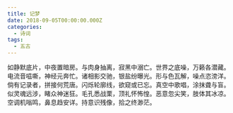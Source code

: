 ```yaml
---
title: 记梦
date: 2018-09-05T00:00:00.000Z
categories:
  - 诗词
tags:
  - 五古
---
```


如静默底片，中夜置暗房。与肉身抽离，寂黑中溺亡。世界之底噪，万籁各潜藏。电流音嗞嘶，神经元奔忙。诸相影交驰，银盐纷曝光。形与色瓦解，噪点恣滂洋。倘有记录者，拼接何荒唐。闪烁轮廓线，欲窥或已忘。真空中歌唱，涂抹聋与盲。似灵魂远涉，睹众神迷狂。毛孔悉战栗，顶礼怀怖惶。恶意忽尖笑，肢体其冰凉。空调机嗡鸣，鼻息趋安详。持意识残像，拾之终渺茫。
